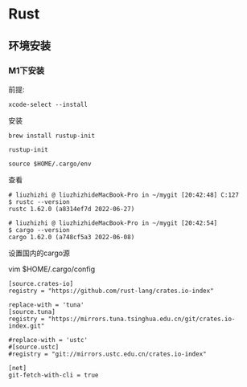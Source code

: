 # Rust 

## 环境安装

### M1下安装

前提: 
```
xcode-select --install
```

安装
```
brew install rustup-init

rustup-init

source $HOME/.cargo/env
```

查看
```
# liuzhizhi @ liuzhizhideMacBook-Pro in ~/mygit [20:42:48] C:127
$ rustc --version
rustc 1.62.0 (a8314ef7d 2022-06-27)

# liuzhizhi @ liuzhizhideMacBook-Pro in ~/mygit [20:42:54]
$ cargo --version
cargo 1.62.0 (a748cf5a3 2022-06-08)
```

设置国内的cargo源

vim $HOME/.cargo/config

```
[source.crates-io]
registry = "https://github.com/rust-lang/crates.io-index"

replace-with = 'tuna'
[source.tuna]
registry = "https://mirrors.tuna.tsinghua.edu.cn/git/crates.io-index.git"

#replace-with = 'ustc'
#[source.ustc]
#registry = "git://mirrors.ustc.edu.cn/crates.io-index"

[net]
git-fetch-with-cli = true
```


